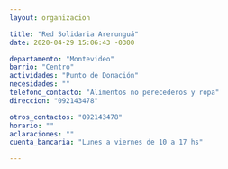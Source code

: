 ```yaml
---
layout: organizacion

title: "Red Solidaria Arerunguá"
date: 2020-04-29 15:06:43 -0300

departamento: "Montevideo"
barrio: "Centro"
actividades: "Punto de Donación"
necesidades: ""
telefono_contacto: "Alimentos no perecederos y ropa"
direccion: "092143478"

otros_contactos: "092143478"
horario: ""
aclaraciones: ""
cuenta_bancaria: "Lunes a viernes de 10 a 17 hs"

---
```

